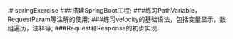 .# springExercise
###搭建SpringBoot工程;
###练习PathVariable，RequestParam等注解的使用;
###练习velocity的基础语法，包括变量显示，数组遍历，注释等;
###Request和Response的初步实现.
